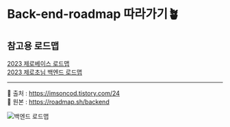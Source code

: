 # Back-end-roadmap 따라가기🪴
## 참고용 로드맵
[2023 제로베이스 로드맵](https://zero-base.co.kr/event/media_BE_school_roadmap)   
[2023 제로초님 백엔드 로드맵](https://drive.google.com/file/d/1_9zjALIVisho4xIZzmU9W6NIam14UHrX/view)   

---
🔽 출처 : https://imsoncod.tistory.com/24   
🔽 원본 : https://roadmap.sh/backend
<br>

![백엔드 로드맵](https://blog.kakaocdn.net/dn/bq03dY/btrnCzNDlUE/EQPcSTH1TGR50KCBsnC5K1/img.png)
